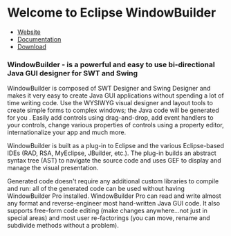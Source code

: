 # Welcome to Eclipse WindowBuilder
* [Website](https://www.eclipse.org/windowbuilder/)
* [Documentation](https://help.eclipse.org/2019-12/index.jsp?topic=%2Forg.eclipse.wb.doc.user%2Fhtml%2Findex.html&cp%3D94)
* [Download](https://www.eclipse.org/windowbuilder/download.php)

### WindowBuilder - is a powerful and easy to use bi-directional Java GUI designer for SWT and Swing

WindowBuilder is composed of SWT Designer and Swing Designer and makes it very easy to create
Java GUI applications without spending a lot of time writing code. Use the WYSIWYG visual designer
and layout tools to create simple forms to complex windows; the Java code will be generated for you
. Easily add controls using drag-and-drop, add event handlers to your controls, change various
properties of controls using a property editor, internationalize your app and much more.

WindowBuilder is built as a plug-in to Eclipse and the various Eclipse-based IDEs
(RAD, RSA, MyEclipse, JBuilder, etc.). The plug-in builds an abstract syntax tree (AST) to
navigate the source code and uses GEF to display and manage the visual presentation.

Generated code doesn't require any additional custom libraries to compile and run: 
all of the generated code can be used without having WindowBuilder Pro installed. 
WindowBuilder Pro can read and write almost any format and reverse-engineer most hand-written 
Java GUI code. It also supports free-form code editing (make changes anywhere...not just in 
special areas) and most user re-factorings (you can move, rename and subdivide methods 
without a problem).

